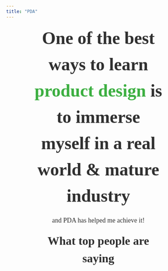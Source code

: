 ```yaml
---
title: "PDA"
---
```


<section class="h-100 w-100 bg-white" style="box-sizing: border-box; ">
    <div class="container-xxl mx-auto p-0  position-relative header-2-1" style="font-family: 'Poppins', sans-serif">
        <div>
            <div class="mx-auto d-flex flex-lg-row flex-column hero">
                <div class="left-column d-flex flex-lg-grow-1 flex-column align-items-lg-start text-lg-start align-items-center text-center"
                    id="hero-text">
                    <h1 style="font-family: Poppins;
                        font-style: normal;
                        font-weight: bold;
                        font-size: 48px;
                        line-height: 150%;
                        text-align: center;
                        color: #303030;
                        margin: 0 15%;
                        "
                    class="display-text">
                        One of the best ways to learn <span style="color: #3CAF41;">product design</span> is to immerse myself in a real world & mature industry
                    </h1>
                    <p style="font-family: Poppins;
                        font-style: normal;
                        font-weight: normal;
                        font-size: 18px;
                        line-height: 150%;
                        text-align: center;
                        color: #303030;"
                    class="secondary-text">
                        and PDA has helped me achieve it!
                    </p>
                </div>
            </div>
        </div>
    </div>
</section>
<section class="h-100 w-100 bg-white" style="box-sizing: border-box; ">
    <div class="container-xxl mx-auto p-0  position-relative header-2-1" style="font-family: 'Poppins', sans-serif">
        <div>
            <div class="mx-auto d-flex flex-lg-row flex-column hero">
                <div class="left-column d-flex flex-lg-grow-1 flex-column align-items-lg-start text-lg-start align-items-center text-center"
                    id="hero-text">
                    <h1 style="font-family: Poppins;
                        font-style: normal;
                        font-weight: bold;
                        font-size: 32px;
                        line-height: 150%;
                        text-align: center;
                        color: #303030;
                        margin: 0 15%;
                        "
                    class="display-text">
                        What top people are <strong>saying</strong>
                    </h1>
                </div>
            </div>
        </div>
    </div>
</section>
